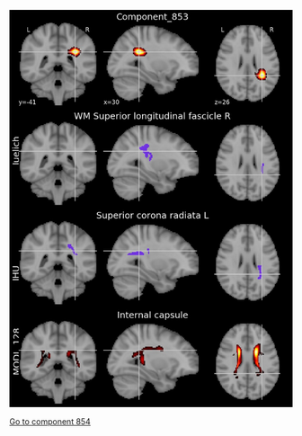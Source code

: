 


![853](preliminary/853.jpg "Component 853")

[Go to component 854](https://parietal-inria.github.io/MODL_atlas/1024/854 "Component 854")